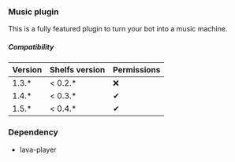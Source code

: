 ### Music plugin
This is a fully featured plugin to turn your bot into a music machine.

##### Compatibility

Version | Shelfs version | Permissions
--- | --- | ---
1.3.* | < 0.2.* | ❌
1.4.* | < 0.3.* | ✔
1.5.* | < 0.4.* | ✔

### Dependency
- lava-player